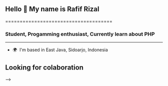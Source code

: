 ## Hello 👋 My name is Rafif Rizal
=====================================

### Student, Progamming enthusiast, Currently learn about PHP
-----------------------------------------------------------------------

* 🌍  I'm based in East Java, Sidoarjo, Indonesia

## Looking for colaboration
-->
